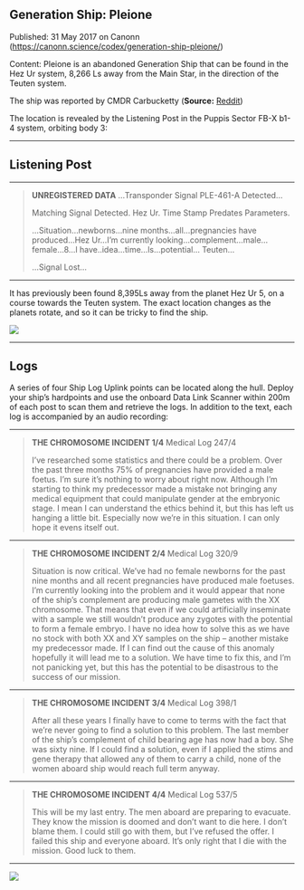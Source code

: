 ## Generation Ship: Pleione

Published: 31 May 2017 on Canonn (https://canonn.science/codex/generation-ship-pleione/)

Content: Pleione is an abandoned Generation Ship that can be found in the Hez Ur system, 8,266 Ls away from the Main Star, in the direction of the Teuten system.

The ship was reported by CMDR Carbucketty (**Source:** [Reddit](https://www.reddit.com/r/EliteDangerous/comments/69diqo/generation_ship_pleione_discovered/))

The location is revealed by the Listening Post in the Puppis Sector FB-X b1-4 system, orbiting body 3:

* * *

## Listening Post

* * *

> 
> **UNREGISTERED DATA**
> …Transponder Signal PLE-461-A Detected…
> 
> Matching Signal Detected. Hez Ur. Time Stamp Predates Parameters.
> 
> …Situation…newborns…nine months…all…pregnancies have produced…Hez Ur…I’m currently looking…complement…male…female…8…l have..idea…time…ls…potential… Teuten…
> 
> …Signal Lost…

* * *

It has previously been found 8,395Ls away from the planet Hez Ur 5, on a course towards the Teuten system. The exact location changes as the planets rotate, and so it can be tricky to find the ship.

![](https://canonn.science/wp-content/uploads/2017/05/Screenshot_2168-1024x576.jpg)

* * *

## Logs

A series of four Ship Log Uplink points can be located along the hull. Deploy your ship’s hardpoints and use the onboard Data Link Scanner within 200m of each post to scan them and retrieve the logs. In addition to the text, each log is accompanied by an audio recording:

* * *

> 
> **THE CHROMOSOME INCIDENT 1/4**
> Medical Log 247/4
> 
> I’ve researched some statistics and there could be a problem. Over the past three months 75% of pregnancies have provided a male foetus. I’m sure it’s nothing to worry about right now. Although I’m starting to think my predecessor made a mistake not bringing any medical equipment that could manipulate gender at the embryonic stage. I mean I can understand the ethics behind it, but this has left us hanging a little bit. Especially now we’re in this situation. I can only hope it evens itself out.

* * *

> 
> **THE CHROMOSOME INCIDENT 2/4**
> Medical Log 320/9
> 
> Situation is now critical. We’ve had no female newborns for the past nine months and all recent pregnancies have produced male foetuses. I’m currently looking into the problem and it would appear that none of the ship’s complement are producing male gametes with the XX chromosome. That means that even if we could artificially inseminate with a sample we still wouldn’t produce any zygotes with the potential to form a female embryo. l have no idea how to solve this as we have no stock with both XX and XY samples on the ship – another mistake my predecessor made. If I can find out the cause of this anomaly hopefully it will lead me to a solution. We have time to fix this, and I’m not panicking yet, but this has the potential to be disastrous to the success of our mission.

* * *

> 
> **THE CHROMOSOME INCIDENT 3/4**
> Medical Log 398/1
> 
> After all these years I finally have to come to terms with the fact that we’re never going to find a solution to this problem. The last member of the ship’s complement of child bearing age has now had a boy. She was sixty nine. If I could find a solution, even if I applied the stims and gene therapy that allowed any of them to carry a child, none of the women aboard ship would reach full term anyway.

* * *

> 
> **THE CHROMOSOME INCIDENT 4/4**
> Medical Log 537/5
> 
> This will be my last entry. The men aboard are preparing to evacuate. They know the mission is doomed and don’t want to die here. I don’t blame them. I could still go with them, but I’ve refused the offer. I failed this ship and everyone aboard. It’s only right that I die with the mission. Good luck to them.

* * *

![](https://canonn.science/wp-content/uploads/2017/05/Screenshot_2167-1024x576.jpg)